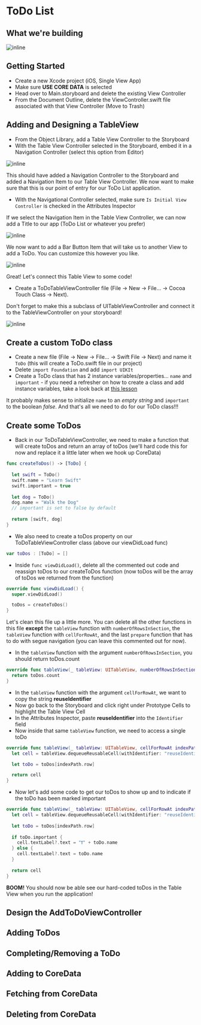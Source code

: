 # ToDo List

## What we're building

![inline](./assets/tosolist.gif)

## Getting Started

* Create a new Xcode project (iOS, Single View App)
* Make sure **USE CORE DATA** is selected
* Head over to Main.storyboard and delete the existing View Controller 
* From the Document Outline, delete the ViewController.swift file associated with that View Controller (Move to Trash)

## Adding and Designing a TableView

* From the Object Library, add a Table View Controller to the Storyboard
* With the Table View Controller selected in the Storyboard, embed it in a Navigation Controller (select this option from Editor)

![inline](./assets/embedInNav.png)

This should have added a Navigation Controller to the Storyboard and added a Navigation Item to our Table View Controller. We now want to make sure that this is our point of entry for our ToDo List application. 

* With the Navigational Controller selected, make sure `Is Initial View Controller` is checked in the Attributes Inspector

If we select the Navigation Item in the Table View Controller, we can now add a Title to our app (ToDo List or whatever you prefer)

![inline](./assets/navItem.png)

We now want to add a Bar Button Item that will take us to another View to add a ToDo. You can customize this however you like.

![inline](./assets/barButtonItem.png)

Great! Let's connect this Table View to some code!

* Create a ToDoTableViewController file (File -> New -> File... -> Cocoa Touch Class -> Next). 

Don't forget to make this a subclass of UITableViewController and connect it to the TableViewController on your storyboard!

![inline](./assets/connectToDoTableVC.png)

## Create a custom ToDo class

* Create a new file (File -> New -> File... -> Swift File -> Next) and name it `ToDo` (this will create a ToDo.swift file in our project)
* Delete `import Foundation` and add `import UIKIt`
* Create a ToDo class that has 2 instance variables/properties... `name` and `important` - if you need a refresher on how to create a class and add instance variables, take a look back at [this lesson](https://github.com/ameseee/kwk-level3-swift/blob/master/sessions/classes_objects_slides.markdown)

It probably makes sense to initialize `name` to an *empty string* and `important` to the boolean *false*. And that's all we need to do for our ToDo class!!!

## Create some ToDos

* Back in our ToDoTableViewController, we need to make a function that will create toDos and return an array of toDos (we'll hard code this for now and replace it a little later when we hook up CoreData)

```swift
func createToDos() -> [ToDo] {
        
  let swift = ToDo()
  swift.name = "Learn Swift"
  swift.important = true
  
  let dog = ToDo()
  dog.name = "Walk the Dog"
  // important is set to false by default
  
  return [swift, dog]
}
```
* We also need to create a toDos property on our ToDoTableViewController class (above our viewDidLoad func)

```swift
var toDos : [ToDo] = []
```

* Inside `func viewDidLoad()`, delete all the commented out code and reassign toDos to our createToDos function (now toDos will be the array of toDos we returned from the function)

```swift
override func viewDidLoad() {
  super.viewDidLoad()

  toDos = createToDos()
}
```

Let's clean this file up a little more. You can delete all the other functions in this file **except** the `tableView` function with `numberOfRowsInSection`, the `tableView` function with `cellForRowAt`, and the last `prepare` function that has to do with segue navigation (you can leave this commented out for now).

* In the `tableView` function with the argument `numberOfRowsInSection`, you should return toDos.count

```swift
override func tableView(_ tableView: UITableView, numberOfRowsInSection section: Int) -> Int {
  return toDos.count
}
```

* In the `tableView` function with the argument `cellForRowAt`, we want to copy the string **reuseIdentifier**
* Now go back to the Storyboard and click right under Prototype Cells to highlight the Table View Cell
* In the Attributes Inspector, paste **reuseIdentifier** into the `Identifier` field
* Now inside that same `tableView` function, we need to access a single toDo

```swift 
override func tableView(_ tableView: UITableView, cellForRowAt indexPath: IndexPath) -> UITableViewCell {
  let cell = tableView.dequeueReusableCell(withIdentifier: "reuseIdentifier", for: indexPath)

  let toDo = toDos[indexPath.row]

  return cell
}
```

* Now let's add some code to get our toDos to show up and to indicate if the toDo has been marked important

```swift
override func tableView(_ tableView: UITableView, cellForRowAt indexPath: IndexPath) -> UITableViewCell {
  let cell = tableView.dequeueReusableCell(withIdentifier: "reuseIdentifier", for: indexPath)
  
  let toDo = toDos[indexPath.row]
  
  if toDo.important {
    cell.textLabel?.text = "❗️" + toDo.name
  } else {
    cell.textLabel?.text = toDo.name
  }
  
  return cell
}
```

**BOOM!** You should now be able see our hard-coded toDos in the Table View when you run the application!

## Design the AddToDoViewController

## Adding ToDos

## Completing/Removing a ToDo

## Adding to CoreData

## Fetching from CoreData

## Deleting from CoreData

